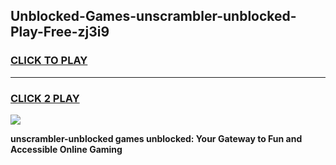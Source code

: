 
## Unblocked-Games-unscrambler-unblocked-Play-Free-zj3i9
<h3>
<a href="https://premium76.site?title=unscrambler-unblocked&ref=23A">CLICK TO PLAY</a></h3>
<hr>

<h3>
<a href="https://premium76.site?title=unscrambler-unblocked&ref=23A">CLICK 2 PLAY</a>
  
</h3>

<a href="https://premium76.site?title=unscrambler-unblocked&ref=23A"><img src="https://clearcache.store/games.png"></a>


**unscrambler-unblocked games unblocked: Your Gateway to Fun and Accessible Online Gaming**

